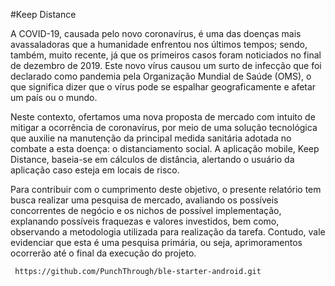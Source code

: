 #Keep Distance

A COVID-19, causada pelo novo coronavírus, é uma das doenças mais avassaladoras que a humanidade enfrentou nos últimos tempos; sendo, também, muito recente, já que os primeiros casos foram noticiados no final de dezembro de 2019. Este novo vírus causou um surto de infecção que foi declarado como pandemia pela Organização Mundial de Saúde (OMS), o que significa dizer que o vírus pode se espalhar geograficamente e afetar um país ou o mundo. 

Neste contexto, ofertamos uma nova proposta de mercado com intuito de mitigar a ocorrência de coronavírus, por meio de uma solução tecnológica que auxilie na manutenção da principal medida sanitária adotada no combate a esta doença: o distanciamento social. A aplicação mobile, Keep Distance, baseia-se em cálculos de distância, alertando o usuário da aplicação caso esteja em locais de risco.

Para contribuir com o cumprimento deste objetivo, o presente relatório tem busca realizar uma pesquisa de mercado, avaliando os possíveis concorrentes de negócio e os nichos de possível implementação, explanando possíveis fraquezas e valores investidos, bem como, observando a metodologia utilizada para realização da tarefa. Contudo, vale evidenciar que esta é uma pesquisa primária, ou seja, aprimoramentos ocorrerão até o final da execução do projeto.

```
 https://github.com/PunchThrough/ble-starter-android.git
```

